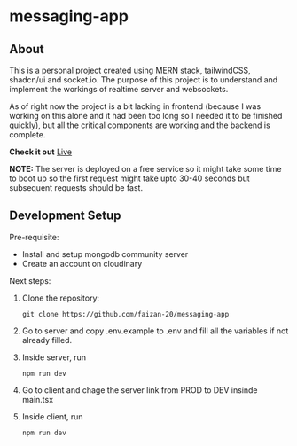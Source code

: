 # messaging-app
## About
This is a personal project created using MERN stack, tailwindCSS, shadcn/ui and socket.io. The purpose of this project is to understand and implement the workings of realtime server and websockets.

As of right now the project is a bit lacking in frontend (because I was working on this alone and it had been too long so I needed it to be finished quickly), but all the critical components are working and the backend is complete.

**Check it out** [Live](https://messaging-app-ochre.vercel.app/)

**NOTE:** The server is deployed on a free service so it might take some time to boot up so the first request might take upto 30-40 seconds but subsequent requests should be fast.

## Development Setup
Pre-requisite: 
- Install and setup mongodb community server
- Create an account on cloudinary

Next steps:
1. Clone the repository:
   ```
   git clone https://github.com/faizan-20/messaging-app
   ```

2. Go to server and copy .env.example to .env and fill all the variables if not already filled.

3. Inside server, run
   ```
   npm run dev
   ```

4. Go to client and chage the server link from PROD to DEV insinde main.tsx

5. Inside client, run
   ```
   npm run dev
   ```
